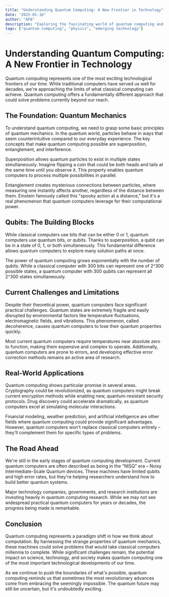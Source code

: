 ```yaml
---
title: "Understanding Quantum Computing: A New Frontier in Technology"
date: "2025-01-16"
author: "AFB"
description: "Exploring the fascinating world of quantum computing and its potential to revolutionize how we process information."
tags: ["quantum computing", "physics", "emerging technology"]
---
```


# Understanding Quantum Computing: A New Frontier in Technology

Quantum computing represents one of the most exciting technological frontiers of our time. While traditional computers have served us well for decades, we're approaching the limits of what classical computing can achieve. Quantum computing offers a fundamentally different approach that could solve problems currently beyond our reach.

## The Foundation: Quantum Mechanics

To understand quantum computing, we need to grasp some basic principles of quantum mechanics. In the quantum world, particles behave in ways that seem counterintuitive compared to our everyday experience. The key concepts that make quantum computing possible are superposition, entanglement, and interference.

Superposition allows quantum particles to exist in multiple states simultaneously. Imagine flipping a coin that could be both heads and tails at the same time until you observe it. This property enables quantum computers to process multiple possibilities in parallel.

Entanglement creates mysterious connections between particles, where measuring one instantly affects another, regardless of the distance between them. Einstein famously called this "spooky action at a distance," but it's a real phenomenon that quantum computers leverage for their computational power.

## Qubits: The Building Blocks

While classical computers use bits that can be either 0 or 1, quantum computers use quantum bits, or qubits. Thanks to superposition, a qubit can be in a state of 0, 1, or both simultaneously. This fundamental difference allows quantum computers to explore many solution paths at once.

The power of quantum computing grows exponentially with the number of qubits. While a classical computer with 300 bits can represent one of 2^300 possible states, a quantum computer with 300 qubits can represent all 2^300 states simultaneously.

## Current Challenges and Limitations

Despite their theoretical power, quantum computers face significant practical challenges. Quantum states are extremely fragile and easily disrupted by environmental factors like temperature fluctuations, electromagnetic fields, and vibrations. This phenomenon, called decoherence, causes quantum computers to lose their quantum properties quickly.

Most current quantum computers require temperatures near absolute zero to function, making them expensive and complex to operate. Additionally, quantum computers are prone to errors, and developing effective error correction methods remains an active area of research.

## Real-World Applications

Quantum computing shows particular promise in several areas. Cryptography could be revolutionized, as quantum computers might break current encryption methods while enabling new, quantum-resistant security protocols. Drug discovery could accelerate dramatically, as quantum computers excel at simulating molecular interactions.

Financial modeling, weather prediction, and artificial intelligence are other fields where quantum computing could provide significant advantages. However, quantum computers won't replace classical computers entirely – they'll complement them for specific types of problems.

## The Road Ahead

We're still in the early stages of quantum computing development. Current quantum computers are often described as being in the "NISQ" era – Noisy Intermediate-Scale Quantum devices. These machines have limited qubits and high error rates, but they're helping researchers understand how to build better quantum systems.

Major technology companies, governments, and research institutions are investing heavily in quantum computing research. While we may not see widespread practical quantum computers for years or decades, the progress being made is remarkable.

## Conclusion

Quantum computing represents a paradigm shift in how we think about computation. By harnessing the strange properties of quantum mechanics, these machines could solve problems that would take classical computers millennia to complete. While significant challenges remain, the potential impact on science, technology, and society makes quantum computing one of the most important technological developments of our time.

As we continue to push the boundaries of what's possible, quantum computing reminds us that sometimes the most revolutionary advances come from embracing the seemingly impossible. The quantum future may still be uncertain, but it's undoubtedly exciting.
